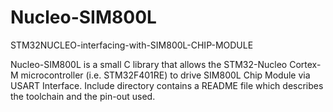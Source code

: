 # Nucleo-SIM800L
STM32NUCLEO-interfacing-with-SIM800L-CHIP-MODULE

Nucleo-SIM800L is a small C library that allows the STM32-Nucleo Cortex-M microcontroller (i.e. STM32F401RE) to drive SIM800L Chip Module via USART Interface. Include directory contains a README file which describes the toolchain and the pin-out used.
